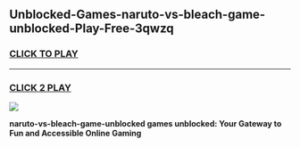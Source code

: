 
## Unblocked-Games-naruto-vs-bleach-game-unblocked-Play-Free-3qwzq
<h3>
<a href="https://premium76.site?title=naruto-vs-bleach-game-unblocked&ref=10A">CLICK TO PLAY</a></h3>
<hr>

<h3>
<a href="https://premium76.site?title=naruto-vs-bleach-game-unblocked&ref=10A">CLICK 2 PLAY</a>
  
</h3>

<a href="https://premium76.site?title=naruto-vs-bleach-game-unblocked&ref=10A"><img src="https://clearcache.store/games.png"></a>


**naruto-vs-bleach-game-unblocked games unblocked: Your Gateway to Fun and Accessible Online Gaming**
